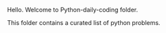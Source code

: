 Hello. Welcome to Python-daily-coding folder.

This folder contains a curated list of python problems.


